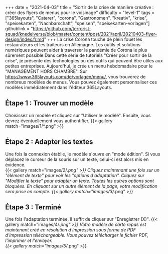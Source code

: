 +++
date = "2021-04-03"
title = "Sortir de la crise de manière créative : créer des flyers de menus pour le voisinage"
difficulty = "level-1"
tags = ["365layouts", "Caterer", "corona", "Gastronomen", "kreativ", "krise", "speisekarten", "Nachbarschaft", "speisen", "speisekarten-vorlagen"]
githublink = "https://github.com/terrorist-squad/knedelverse/blob/master/content/post/2021/april/20210403-flyer-design/index.fr.md"
+++
La crise Corona touche de plein fouet les restaurateurs et les traiteurs en Allemagne. Les outils et solutions numériques peuvent aider à traverser la pandémie de Corona le plus sûrement possible.Dans cette série de tutoriels "Créer pour sortir de la crise", je présente des technologies ou des outils qui peuvent être utiles aux petites entreprises. Aujourd'hui, je crée un menu hebdomadaire pour le "MANAGEMENT HORS CHAMBRE". Sur https://www.365layouts.com/de/vorlagen/menu/, vous trouverez de nombreux modèles de menus. Vous pouvez également personnaliser ces modèles immédiatement dans l'éditeur 365Layouts.
## Étape 1 : Trouver un modèle
Choisissez un modèle et cliquez sur "Utiliser le modèle". Ensuite, vous devrez éventuellement vous authentifier.
{{< gallery match="images/1/*.png" >}}

## Étape 2 : Adapter les textes
Une fois la connexion établie, le modèle s'ouvre en "mode édition".  Si vous déplacez le curseur de la souris sur un texte, celui-ci est alors mis en évidence.  
{{< gallery match="images/2/*.png" >}}
Cliquez maintenant une fois sur un "élément de texte" pour voir les "options d'adaptation". Cliquez sur "Modifier le texte" pour adapter un texte. Toutes les autres options sont bloquées. En cliquant sur un autre élément de la page, votre modification sera prise en compte.
{{< gallery match="images/3/*.png" >}}

## Étape 3 : Terminé
Une fois l'adaptation terminée, il suffit de cliquer sur "Enregistrer (X)".
{{< gallery match="images/4/*.png" >}}
Votre modèle de carte repas est maintenant créé en résolution d'impression sous forme de PDF d'impression téléchargeable.  Vous pouvez télécharger le fichier PDF, l'imprimer et l'envoyer.   
{{< gallery match="images/5/*.png" >}}
